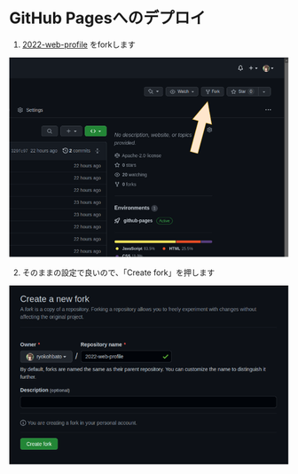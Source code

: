 # GitHub Pagesへのデプロイ

1. [2022-web-profile](https://github.com/kmc-jp/2022-web-profile) をforkします

![2022-web-profileをfork](./fork1.png)

2. そのままの設定で良いので、「Create fork」を押します

![forkの設定画面](./fork2.png)
